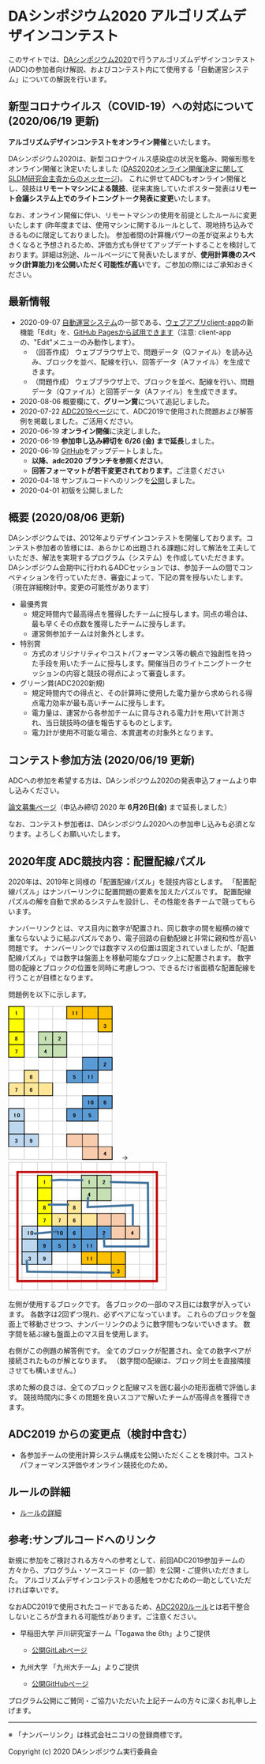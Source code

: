 # DAシンポジウム2020 アルゴリズムデザインコンテスト

このサイトでは、[DAシンポジウム2020](http://www.sig-sldm.org/das/)で行うアルゴリズムデザインコンテスト(ADC)の参加者向け解説、およびコンテスト内にて使用する「自動運営システム」についての解説を行います。

## 新型コロナウイルス（COVID-19）への対応について (2020/06/19 更新)

**アルゴリズムデザインコンテストをオンライン開催**といたします。

DAシンポジウム2020は、新型コロナウイルス感染症の状況を鑑み、開催形態をオンライン開催と決定いたしました ([DAS2020オンライン開催決定に関してSLDM研究会主査からのメッセージ](http://www.sig-sldm.org/das/message.html))。
これに併せてADCもオンライン開催とし、競技は**リモートマシンによる競技**、従来実施していたポスター発表は**リモート会議システム上でのライトニングトーク発表に変更**いたします。

なお、オンライン開催に伴い、リモートマシンの使用を前提としたルールに変更いたします (昨年度までは、使用マシンに関するルールとして、現地持ち込みできるものに限定しておりました)。
参加者間の計算機パワーの差が従来よりも大きくなると予想されるため、評価方式も併せてアップデートすることを検討しております。詳細は別途、ルールページにて発表いたしますが、**使用計算機のスペック(計算能力)を公開いただく可能性が高い**です。ご参加の際にはご承知おきください。

## 最新情報

- 2020-09-07 [自動運営システム](https://github.com/dasadc/adc2019/tree/adc2020-yt)の一部である、[ウェブアプリclient-app](https://github.com/dasadc/adc2019/blob/adc2020-yt/client-app/README.md)の新機能「Edit」を、[GitHub Pagesから試用できます](https://dasadc.github.io/static/app/index.html#/edit)（注意: client-appの、"Edit"メニューのみ動作します）。
    - （回答作成） ウェブブラウザ上で、問題データ（Qファイル）を読み込み、ブロックを並べ、配線を行い、回答データ（Aファイル）を生成できます。
	- （問題作成） ウェブブラウザ上で、ブロックを並べ、配線を行い、問題データ（Qファイル）と回答データ（Aファイル）を生成できます。
- 2020-08-06 概要欄にて、**グリーン賞**について追記しました。
- 2020-07-22 [ADC2019ページ](https://dasadc.github.io/adc2019/#開催結果)にて、ADC2019で使用された問題および解答例を掲載しました。ご活用ください。
- 2020-06-19 **オンライン開催**に決定しました。
- 2020-06-19 **参加申し込み締切を 6/26 (金) まで延長**しました。
- 2020-06-19 [GitHub](https://github.com/dasadc/adc2019/tree/adc2020)をアップデートしました。
    - **以降、adc2020 ブランチを参照ください**。
    - **回答フォーマットが若干変更されております**。ご注意ください
- 2020-04-18 サンプルコードへのリンクを[公開](#参考:サンプルコードへのリンク)しました。
- 2020-04-01 初版を公開しました

## 概要 (2020/08/06 更新)

DAシンポジウムでは、2012年よりデザインコンテストを開催しております。コンテスト参加者の皆様には、あらかじめ出題される課題に対して解法を工夫していただき、解法を実現するプログラム（システム）を作成していただきます。DAシンポジウム会期中に行われるADCセッションでは、参加チームの間でコンペティションを行っていただき、審査によって、下記の賞を授与いたします。
（現在詳細検討中。変更の可能性があります）

- 最優秀賞
  - 規定時間内で最高得点を獲得したチームに授与します。同点の場合は、最も早くその点数を獲得したチームに授与します。
  - 運営側参加チームは対象外とします。
- 特別賞
  - 方式のオリジナリティやコストパフォーマンス等の観点で独創性を持った手段を用いたチームに授与します。開催当日のライトニングトークセッションの内容と競技の得点によって審査します。
- グリーン賞(ADC2020新規)
  - 規定時間内での得点と、その計算時に使用した電力量から求められる得点電力効率が最も高いチームに授与します。
  - 電力量は、運営から各参加チームに貸与される電力計を用いて計測され、当日競技時の値を報告するものとします。
  - 電力計が使用不可能な場合、本賞選考の対象外となります。

## コンテスト参加方法 (2020/06/19 更新)

ADCへの参加を希望する方は、DAシンポジウム2020の発表申込フォームより申し込みください。

[論文募集ページ](http://www.sig-sldm.org/das/CFP.html)（申込み締切 2020 年 **6月26日(金)** まで延長しました）

なお、コンテスト参加者は、DAシンポジウム2020への参加申し込みも必須となります。よろしくお願いいたします。

## 2020年度 ADC競技内容：配置配線パズル

2020年は、2019年と同様の「配置配線パズル」を競技内容とします。
「配置配線パズル」はナンバーリンクに配置問題の要素を加えたパズルです。
配置配線パズルの解を自動で求めるシステムを設計し、その性能を各チームで競ってもらいます。

ナンバーリンクとは、マス目内に数字が配置され、同じ数字の間を縦横の線で重ならないように結ぶパズルであり、電子回路の自動配線と非常に親和性が高い問題です。
ナンバーリンクでは数字マスの位置は固定されていましたが、「配置配線パズル」では数字は盤面上を移動可能なブロック上に配置されます。
数字間の配線とブロックの位置を同時に考慮しつつ、できるだけ省面積な配置配線を行うことが目標となります。

問題例を以下に示します。

![問題例](images/ex1.png)
　→　
![解答例](images/ex1ans.png)

左側が使用するブロックです。
各ブロックの一部のマス目には数字が入っています。
各数字は2回ずつ現れ、必ずペアになっています。
これらのブロックを盤面上で移動させつつ、ナンバーリンクのように数字間もつないでいきます。
数字間を結ぶ線も盤面上のマス目を使用します。

右側がこの例題の解答例です。
全てのブロックが配置され、全ての数字ペアが接続されたものが解となります。
（数字間の配線は、ブロック同士を直接隣接させても構いません。）

求めた解の良さは、全てのブロックと配線マスを囲む最小の矩形面積で評価します。
競技時間内に多くの問題を良いスコアで解いたチームが高得点を獲得できます。

## ADC2019 からの変更点（検討中含む）

- 各参加チームの使用計算システム構成を公開いただくことを検討中。コストパフォーマンス評価やオンライン競技化のため。

## ルールの詳細

- [ルールの詳細](rule.md)

## 参考:サンプルコードへのリンク

新規に参加をご検討される方々への参考として、前回ADC2019参加チームの方々から、プログラム・ソースコード（の一部）を公開・ご提供いただきました。
アルゴリズムデザインコンテストの感触をつかむための一助としていただければ幸いです。

なおADC2019で使用されたコードであるため、[ADC2020ルール](rule.md)とは若干整合しないところが含まれる可能性があります。ご注意ください。

* 早稲田大学 戸川研究室チーム「Togawa the 6th」よりご提供
  * [公開GitLabページ](https://www.togawa.cs.waseda.ac.jp/gitlab/adc2019/adc2019-system)

* 九州大学 「九州大チーム」よりご提供
  * [公開GitHubページ](https://github.com/yusuke-matsunaga/adc2019lite.git)

プログラム公開にご賛同・ご協力いただいた上記チームの方々に深くお礼申し上げます。

<!--
## 自動運営システム

- [自動運営システム](conmgr.md)
-->

<!--
## 開催結果

- [結果PDF](ADC2020_result.pdf)
- [問題](Questions_2020.zip)
- [解答例](Answers_2020.zip)
-->

---
※ 「ナンバーリンク」は株式会社ニコリの登録商標です。

Copyright (c) 2020 DAシンポジウム実行委員会
